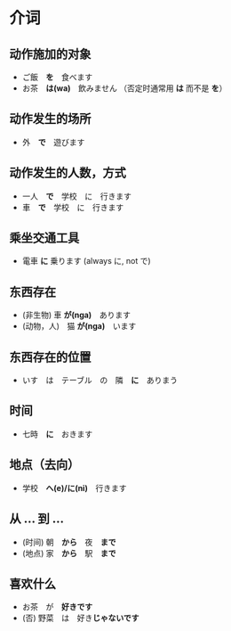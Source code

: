 # 介词

## 动作施加的对象
- ご飯　**を**　食べます
- お茶　**は(wa)**　飲みません    （否定时通常用 **は** 而不是 **を**）

## 动作发生的场所
- 外　**で**　遊びます

## 动作发生的人数，方式
- 一人　**で**　学校　に　行きます
- 車　**で**　学校　に　行きます

## 乘坐交通工具
- 電車 **に** 乗ります (always に, not で)

## 东西存在
- (非生物)    車 **が(nga)**　あります
- (动物，人)　猫 **が(nga)**　います

## 东西存在的位置
- いす　は　テーブル　の　隣　**に**　ありまう

## 时间
- 七時　**に**　おきます

## 地点（去向）
- 学校　**へ(e)/に(ni)**　行きます

## 从 ... 到 ...
- (时间) 朝　**から**　夜　**まで**
- (地点) 家　**から**　駅　**まで**

## 喜欢什么
- お茶　が　**好きです**
- (否) 野菜　は　好き**じゃないです**
